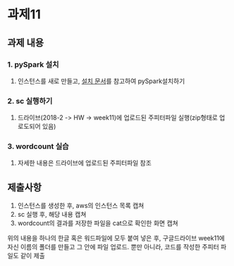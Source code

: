 # 과제11

## 과제 내용
### 1. pySpark 설치
1. 인스턴스를 새로 만들고, [설치 문서](https://github.com/YBIGTA/EngineeringTeam/wiki)를 참고하여 pySpark설치하기 

### 2. sc 실행하기
1. 드라이브(2018-2 -> HW -> week11)에 업로드된 주피터파일 실행(zip형태로 업로도되어 있음)

### 3. wordcount 실습
1. 자세한 내용은 드라이브에 업로드된 주피터파일 참조

## 제출사항
1. 인스턴스를 생성한 후, aws의 인스턴스 목록 캡쳐
2. sc 실행 후, 해당 내용 캡쳐
3. wordcount의 결과를 저장한 파일을 cat으로 확인한 화면 캡쳐

위의 내용을 하나의 한글 혹은 워드파일에 모두 붙여 넣은 후, 구글드라이브 week11에 자신 이름의 폴더를 만들고 그 안에 파일 업로드. 뿐만 아니라, 코드를 작성한 주피터 파일도 같이 제출

